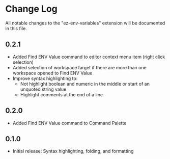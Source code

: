 # Change Log

All notable changes to the "ez-env-variables" extension will be documented in this file.

## 0.2.1
- Added Find ENV Value command to editor context menu item (right click selection)
- Added selection of workspace target if there are more than one workspace opened to Find ENV Value
- Improve syntax highlighting to:
  - Not highlight boolean and numeric in the middle or start of an unquoted string value
  - Highlight comments at the end of a line

## 0.2.0
- Added Find ENV Value command to Command Palette

## 0.1.0
- Initial release: Syntax highlighting, folding, and formatting
